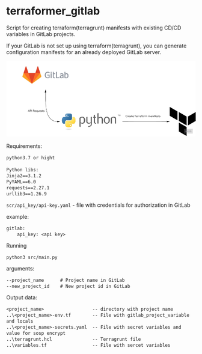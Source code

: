# terraformer_gitlab

Script for creating terraform(terragrunt) manifests with existing CD/CD variables in GitLab projects.

If your GitLab is not set up using terraform(terragrunt), you can generate configuration manifests for an already deployed GitLab server.

<center><img src="img.png"></center>

Requirements:
````commandline
python3.7 or hight

Python libs:
Jinja2==3.1.2
PyYAML==6.0
requests==2.27.1
urllib3==1.26.9
````

``scr/api_key/api-key.yaml`` - file with credentials for authorization in GitLab

example:
```
gitlab:
    api_key: <api key>
```

Running
```
python3 src/main.py
```

arguments:

````
--project_name      # Project name in GitLab
--new_project_id    # New project id in GitLab   
````

Output data:
````
<project_name>                  -- directory with project name
..\<project_name>-env.tf        -- File with gitlab_project_variable and locals
..\<project_name>-secrets.yaml  -- File with secret variables and value for sosp encrypt
..\terragrunt.hcl               -- Terragrunt file
..\variables.tf                 -- File with sercet variables 
````
